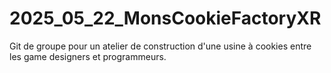 # 2025_05_22_MonsCookieFactoryXR
Git de groupe pour un atelier de construction d'une usine à cookies entre les game designers et programmeurs.
